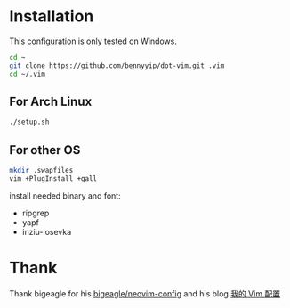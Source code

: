 # Installation
This configuration is only tested on Windows.

```bash
cd ~
git clone https://github.com/bennyyip/dot-vim.git .vim
cd ~/.vim
```

## For Arch Linux 
```bash
./setup.sh
```

## For other OS
```bash
mkdir .swapfiles
vim +PlugInstall +qall
```

install needed binary and font: 
- ripgrep
- yapf
- inziu-iosevka 

# Thank
Thank bigeagle for his [bigeagle/neovim-config](https://github.com/bigeagle/neovim-config) and his blog [我的 Vim  配置](https://bigeagle.me/2015/05/vim-config/)
